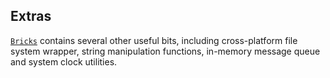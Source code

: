 ## Extras

[`Bricks`](https://github.com/C5T/Current/) contains several other useful bits, including cross-platform file system wrapper, string manipulation functions, in-memory message queue and system clock utilities.
